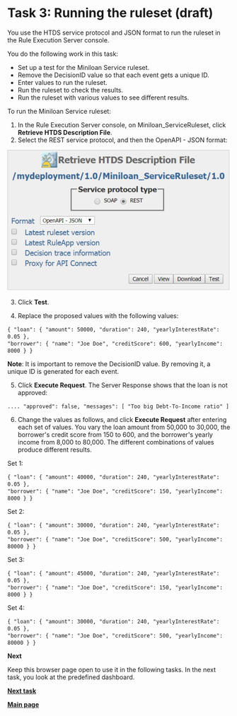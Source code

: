# Task 3: Running the ruleset (draft)

You use the HTDS service protocol and JSON format to run the ruleset in the Rule Execution Server console.

You do the following work in this task:
-   Set up a test for the Miniloan Service ruleset.
-   Remove the DecisionID value so that each event gets a unique ID.
-   Enter values to run the ruleset.
-   Run the ruleset to check the results.
-   Run the ruleset with various values to see different results.

To run the Miniloan Service ruleset:

1.   In the Rule Execution Server console, on Miniloan_ServiceRuleset, click **Retrieve HTDS Description File**.
2.   Select the REST service protocol, and then the OpenAPI - JSON format:

![Image shows service protocol.](../gs_images/scrn_bai_gs_htds.jpg)
 
3.   Click **Test**. 

4.   Replace the proposed values with the following values:

    { "loan": { "amount": 50000, "duration": 240, "yearlyInterestRate": 0.05 },
    "borrower": { "name": "Joe Doe", "creditScore": 600, "yearlyIncome": 8000 } }

**Note**: It is important to remove the DecisionID value. By removing it, a unique ID is generated for each event.

5.   Click **Execute Request**. The Server Response shows that the loan is not approved: 

    .... "approved": false, "messages": [ "Too big Debt-To-Income ratio" ]

6.   Change the values as follows, and click **Execute Request** after entering each set of values. You vary the loan amount from 50,000 to 30,000, the borrower's credit score from 150 to 600, and the borrower's yearly income from 8,000 to 80,000. The different combinations of values produce different results.  

Set 1:

    { "loan": { "amount": 40000, "duration": 240, "yearlyInterestRate": 0.05 },
    "borrower": { "name": "Joe Doe", "creditScore": 150, "yearlyIncome": 8000 } }

Set 2:

    { "loan": { "amount": 30000, "duration": 240, "yearlyInterestRate": 0.05 },
    "borrower": { "name": "Joe Doe", "creditScore": 500, "yearlyIncome": 80000 } }

Set 3:

    { "loan": { "amount": 45000, "duration": 240, "yearlyInterestRate": 0.05 },
    "borrower": { "name": "Joe Doe", "creditScore": 150, "yearlyIncome": 8000 } }

Set 4:

    { "loan": { "amount": 30000, "duration": 240, "yearlyInterestRate": 0.05 },
    "borrower": { "name": "Joe Doe", "creditScore": 500, "yearlyIncome": 80000 } }
 
**Next**

Keep this browser page open to use it in the following tasks. In the next task, you look at the predefined dashboard. 

[**Next task**](../gs_topics/tut_bai_gs_dashboard_lsn.md)

[**Main page**](../README.md)

